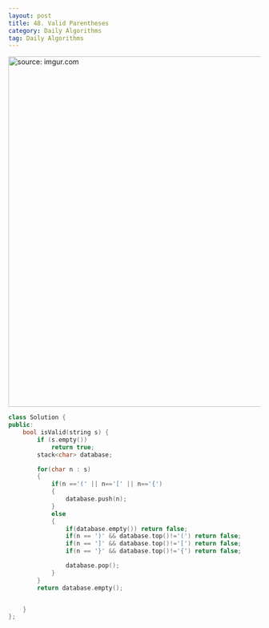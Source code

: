 ```yaml
---
layout: post
title: 48. Valid Parentheses
category: Daily Algorithms
tag: Daily Algorithms
---
```


<a href="https://postimg.cc/xqp67DLt"><img src="https://i.postimg.cc/TYfBKT1M/Capture.jpg" width="700px" title="source: imgur.com" /><a>

```c++
class Solution {
public:
    bool isValid(string s) {
        if (s.empty())
            return true;
        stack<char> database;

        for(char n : s)
        {
            if(n =='(' || n=='[' || n=='{')
            {
                database.push(n);
            }
            else
            {
                if(database.empty()) return false;
                if(n == ')' && database.top()!='(') return false;
                if(n == ']' && database.top()!='[') return false;
                if(n == '}' && database.top()!='{') return false;

                database.pop();
            }
        }
        return database.empty();


    }
};
```

